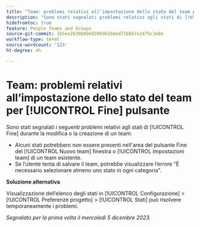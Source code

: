 ```yaml
---
title: "Team: problemi relativi all’impostazione dello stato del team per il pulsante Fine"
description: "Sono stati segnalati problemi relativi agli stati di [!UICONTROL Fine] durante la modifica o la creazione di un team. È disponibile una soluzione alternativa."
hidefromtoc: true
feature: People Teams and Groups
source-git-commit: 1b5ee2639b89e920b961b8ed7166b7a1475c3e0e
workflow-type: tm+mt
source-wordcount: '123'
ht-degree: 4%

---
```



# Team: problemi relativi all’impostazione dello stato del team per [!UICONTROL Fine] pulsante

Sono stati segnalati i seguenti problemi relativi agli stati di [!UICONTROL Fine] durante la modifica o la creazione di un team:

* Alcuni stati potrebbero non essere presenti nell&#39;area del pulsante Fine del [!UICONTROL Nuovo team] finestra o [!UICONTROL Impostazioni team] di un team esistente.
* Se l’utente tenta di salvare il team, potrebbe visualizzare l’errore &quot;È necessario selezionare almeno uno stato in ogni categoria&quot;.

**Soluzione alternativa**

Visualizzazione dell’elenco degli stati in [!UICONTROL Configurazione] > [!UICONTROL Preferenze progetto] > [!UICONTROL Stati] può risolvere temporaneamente i problemi.

_Segnalato per la prima volta il mercoledì 5 dicembre 2023._
